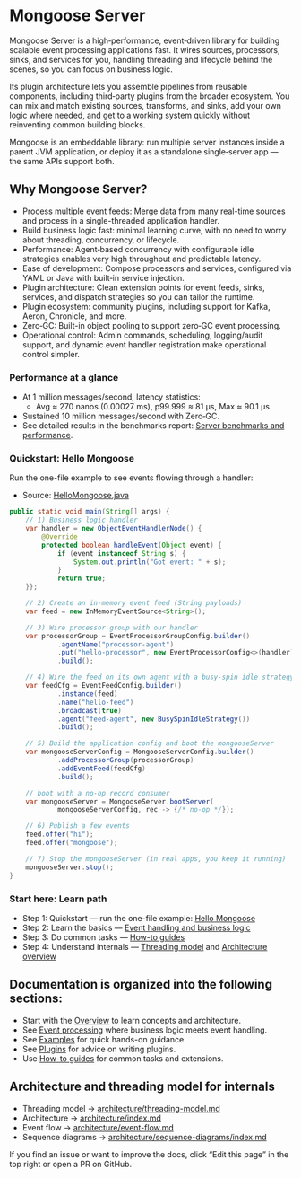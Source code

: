 # Mongoose Server

Mongoose Server is a high‑performance, event‑driven library for building scalable event processing applications fast.
It wires sources, processors, sinks, and services for you, handling threading and lifecycle behind the scenes, so you
can focus on business logic.

Its plugin architecture lets you assemble pipelines from reusable components, including third‑party plugins from the
broader ecosystem. You can mix and match existing sources, transforms, and sinks, add your own logic where needed, and
get to a working system quickly without reinventing common building blocks.

Mongoose is an embeddable library: run multiple server instances inside a parent JVM application, or deploy it as a
standalone single‑server app — the same APIs support both.

## Why Mongoose Server?

* Process multiple event feeds: Merge data from many real-time sources and process in a single-threaded application
  handler.
* Build business logic fast: minimal learning curve, with no need to worry about threading, concurrency, or lifecycle.
* Performance: Agent‑based concurrency with configurable idle strategies enables very high throughput and predictable
  latency.
* Ease of development: Compose processors and services, configured via YAML or Java with built‑in service injection.
* Plugin architecture: Clean extension points for event feeds, sinks, services, and dispatch strategies so you can
  tailor the runtime.
* Plugin ecosystem: community plugins, including support for Kafka, Aeron, Chronicle, and more.
* Zero‑GC: Built-in object pooling to support zero‑GC event processing.
* Operational control: Admin commands, scheduling, logging/audit support, and dynamic event handler registration
  make operational control simpler.

### Performance at a glance

- At 1 million messages/second, latency statistics:
    - Avg ≈ 270 nanos (0.00027 ms), p99.999 ≈ 81 µs, Max ≈ 90.1 µs.
- Sustained 10 million messages/second with Zero‑GC.
- See detailed results in the benchmarks
  report: [Server benchmarks and performance](reports/server-benchmarks-and-performance.md).

### Quickstart: Hello Mongoose

Run the one-file example to see events flowing through a handler:
- Source: [HelloMongoose.java](https://github.com/gregv12/fluxtion-server/blob/main/src/main/java/com/fluxtion/server/example/hellomongoose/HelloMongoose.java)

```java
public static void main(String[] args) {
    // 1) Business logic handler
    var handler = new ObjectEventHandlerNode() {
        @Override
        protected boolean handleEvent(Object event) {
            if (event instanceof String s) {
                System.out.println("Got event: " + s);
            }
            return true;
    }};

    // 2) Create an in-memory event feed (String payloads)
    var feed = new InMemoryEventSource<String>();

    // 3) Wire processor group with our handler
    var processorGroup = EventProcessorGroupConfig.builder()
            .agentName("processor-agent")
            .put("hello-processor", new EventProcessorConfig<>(handler))
            .build();

    // 4) Wire the feed on its own agent with a busy-spin idle strategy (lowest latency)
    var feedCfg = EventFeedConfig.builder()
            .instance(feed)
            .name("hello-feed")
            .broadcast(true)
            .agent("feed-agent", new BusySpinIdleStrategy())
            .build();

    // 5) Build the application config and boot the mongooseServer
    var mongooseServerConfig = MongooseServerConfig.builder()
            .addProcessorGroup(processorGroup)
            .addEventFeed(feedCfg)
            .build();

    // boot with a no-op record consumer
    var mongooseServer = MongooseServer.bootServer(
            mongooseServerConfig, rec -> {/* no-op */});

    // 6) Publish a few events
    feed.offer("hi");
    feed.offer("mongoose");

    // 7) Stop the mongooseServer (in real apps, you keep it running)
    mongooseServer.stop();
}
```

### Start here: Learn path
- Step 1: Quickstart — run the one-file example: [Hello Mongoose](https://github.com/gregv12/fluxtion-server/blob/main/src/main/java/com/fluxtion/server/example/hellomongoose/HelloMongoose.java)
- Step 2: Learn the basics — [Event handling and business logic](overview/event-processing-architecture.md)
- Step 3: Do common tasks — [How-to guides](how-to/how-to-subscribing-to-named-event-feeds.md)
- Step 4: Understand internals — [Threading model](architecture/threading-model.md) and [Architecture overview](architecture/overview.md)

## Documentation is organized into the following sections:

- Start with the [Overview](overview/engineers-overview.md) to learn concepts and architecture.
- See [Event processing](overview/event-processing-architecture.md) where business logic meets event handling.
- See [Examples](guide/file-and-memory-feeds-example.md) for quick hands-on guidance.
- See [Plugins](plugin/writing-a-message-sink-plugin.md) for advice on writing plugins.
- Use [How-to guides](how-to/how-to-subscribing-to-named-event-feeds.md) for common tasks and extensions.

## Architecture and threading model for internals

- Threading model → [architecture/threading-model.md](architecture/threading-model.md)
- Architecture → [architecture/index.md](architecture/index.md)
- Event flow → [architecture/event-flow.md](architecture/event-flow.md)
- Sequence diagrams → [architecture/sequence-diagrams/index.md](architecture/sequence-diagrams/index.md)

If you find an issue or want to improve the docs, click “Edit this page” in the top right or open a PR on GitHub.
